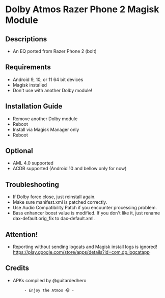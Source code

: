 # Dolby Atmos Razer Phone 2 Magisk Module

## Descriptions
- An EQ ported from Razer Phone 2 (bolt)

## Requirements
- Android 9, 10, or 11 64 bit devices
- Magisk installed
- Don't use with another Dolby module!

## Installation Guide
- Remove another Dolby module
- Reboot
- Install via Magisk Manager only
- Reboot

## Optional
- AML 4.0 supported
- ACDB supported (Android 10 and bellow only for now)

## Troubleshooting
- If Dolby force close, just reinstall again.
- Make sure manifest.xml is patched correctly.
- Use Audio Compatibility Patch if you encounter processing problem.
- Bass enhancer boost value is modified. If you don't like it, just rename dax-default.orig_fix to dax-default.xml.

## Attention!
- Reporting without sending logcats and Magisk install logs is ignored! https://play.google.com/store/apps/details?id=com.dp.logcatapp

## Credits
- APKs compiled by @guitardedhero






           - Enjoy the Atmos 🎧 -
